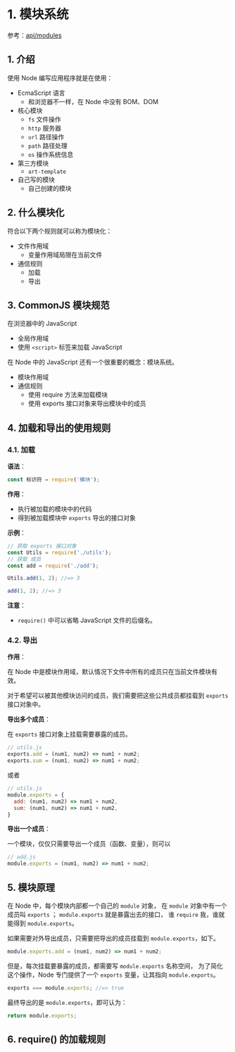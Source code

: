  # 1. 模块系统

参考：[api/modules](https://nodejs.org/dist/latest-v10.x/docs/api/modules.html)

## 1. 介绍

使用 Node 编写应用程序就是在使用：

 * EcmaScript 语言
    * 和浏览器不一样，在 Node 中没有 BOM、DOM
 * 核心模块
    * `fs` 文件操作
    * `http` 服务器
    * `url` 路径操作
    * `path` 路径处理
    * `os` 操作系统信息
 * 第三方模块
    * `art-template`
 * 自己写的模块
    * 自己创建的模块

## 2. 什么模块化

符合以下两个规则就可以称为模块化：

* 文件作用域
    * 变量作用域局限在当前文件
* 通信规则
    * 加载
    * 导出

## 3. CommonJS 模块规范

在浏览器中的 JavaScript

* 全局作用域
* 使用 `<script>` 标签来加载 JavaScript

在 Node 中的 JavaScript 还有一个很重要的概念：模块系统。

* 模块作用域
* 通信规则
    * 使用 require 方法来加载模块
    * 使用 exports 接口对象来导出模块中的成员

## 4. 加载和导出的使用规则

### 4.1. 加载

**语法**：

```javascript
const 标识符 = require('模块');
```

**作用**：

* 执行被加载的模块中的代码
* 得到被加载模块中 `exports` 导出的接口对象

**示例**：

```javascript
// 获取 exports 接口对象
const Utils = require('./utils');
// 获取 成员
const add = require('./add');

Utils.add(1, 2); //=> 3

add(1, 2); //=> 3
```
**注意**：

* `require()` 中可以省略 JavaScript 文件的后缀名。

### 4.2. 导出

**作用**：

在 Node 中是模块作用域，默认情况下文件中所有的成员只在当前文件模块有效。

对于希望可以被其他模块访问的成员，我们需要把这些公共成员都挂载到 `exports` 接口对象中。

**导出多个成员**：

在 `exports` 接口对象上挂载需要暴露的成员。

```javascript
// utils.js
exports.add = (num1, num2) => num1 + num2;
exports.sum = (num1, num2) => num1 + num2;
```

或者

```javascript
// utils.js
module.exports = {
  add: (num1, num2) => num1 + num2,
  sum: (num1, num2) => num1 + num2,
}
```

**导出一个成员**：

一个模块，仅仅只需要导出一个成员（函数、变量），则可以

```javascript
// add.js
module.exports = (num1, num2) => num1 + num2;
```

## 5. 模块原理

在 Node 中，每个模块内部都一个自己的 `module` 对象，
在 `module` 对象中有一个成员叫 `exports` ；
`module.exports` 就是暴露出去的接口，
谁 `require` 我，谁就能得到 `module.exports`。

如果需要对外导出成员，只需要把导出的成员挂载到 `module.exports`，如下。

```javascript
module.exports.add = (num1, num2) => num1 + num2;
```

但是，每次挂载要暴露的成员，都需要写 `module.exports` 名称空间，
为了简化这个操作，Node 专门提供了一个 `exports` 变量，让其指向 `module.exports`。

```javascript
exports === module.exports; //=> true
```

最终导出的是 `module.exports`，即可认为：

```javascript
return module.exports;
```

## 6. require() 的加载规则

